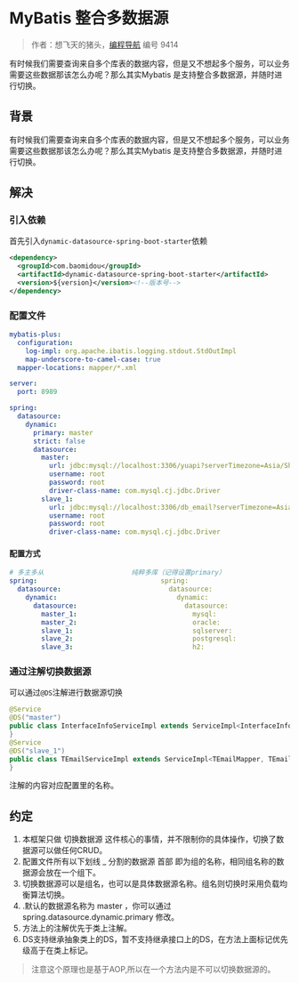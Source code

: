 # MyBatis 整合多数据源

> 作者：想飞天的猪头，[编程导航](https://www.codefather.cn) 编号 9414

有时候我们需要查询来自多个库表的数据内容，但是又不想起多个服务，可以业务需要这些数据那该怎么办呢？那么其实Mybatis 是支持整合多数据源，并随时进行切换。

## 背景

有时候我们需要查询来自多个库表的数据内容，但是又不想起多个服务，可以业务需要这些数据那该怎么办呢？那么其实Mybatis 是支持整合多数据源，并随时进行切换。

## 解决

### 引入依赖

首先引入`dynamic-datasource-spring-boot-starter`依赖

```xml
<dependency>
  <groupId>com.baomidou</groupId>
  <artifactId>dynamic-datasource-spring-boot-starter</artifactId>
  <version>${version}</version><!--版本号-->
</dependency>
```

### 配置文件

```yaml
mybatis-plus:
  configuration:
    log-impl: org.apache.ibatis.logging.stdout.StdOutImpl
    map-underscore-to-camel-case: true
  mapper-locations: mapper/*.xml

server:
  port: 8989

spring:
  datasource:
    dynamic:
      primary: master
      strict: false
      datasource:
        master:
          url: jdbc:mysql://localhost:3306/yuapi?serverTimezone=Asia/Shanghai&useUnicode=true&characterEncoding=utf-8&useSSL=false
          username: root
          password: root
          driver-class-name: com.mysql.cj.jdbc.Driver
        slave_1:
          url: jdbc:mysql://localhost:3306/db_email?serverTimezone=Asia/Shanghai&useUnicode=true&characterEncoding=utf-8&useSSL=false
          username: root
          password: root
          driver-class-name: com.mysql.cj.jdbc.Driver
```

#### 配置方式

```yaml
# 多主多从                      纯粹多库（记得设置primary）                   混合配置
spring:                               spring:                               spring:
  datasource:                           datasource:                           datasource:
    dynamic:                              dynamic:                              dynamic:
      datasource:                           datasource:                           datasource:
        master_1:                             mysql:                                master:
        master_2:                             oracle:                               slave_1:
        slave_1:                              sqlserver:                            slave_2:
        slave_2:                              postgresql:                           oracle_1:
        slave_3:                              h2:                                   oracle_2:
```

### 通过注解切换数据源

可以通过`@DS`注解进行数据源切换

```java
@Service
@DS("master")
public class InterfaceInfoServiceImpl extends ServiceImpl<InterfaceInfoMapper, InterfaceInfo> implements InterfaceInfoService {
}
@Service
@DS("slave_1")
public class TEmailServiceImpl extends ServiceImpl<TEmailMapper, TEmail> implements TEmailService {
}
```

注解的内容对应配置里的名称。

## 约定

1. 本框架只做 切换数据源 这件核心的事情，并不限制你的具体操作，切换了数据源可以做任何CRUD。
2. 配置文件所有以下划线 _ 分割的数据源 首部 即为组的名称，相同组名称的数据源会放在一个组下。
3. 切换数据源可以是组名，也可以是具体数据源名称。组名则切换时采用负载均衡算法切换。
4. .默认的数据源名称为 master ，你可以通过 spring.datasource.dynamic.primary 修改。
5. 方法上的注解优先于类上注解。
6. DS支持继承抽象类上的DS，暂不支持继承接口上的DS，在方法上面标记优先级高于在类上标记。

> 注意这个原理也是基于AOP,所以在一个方法内是不可以切换数据源的。